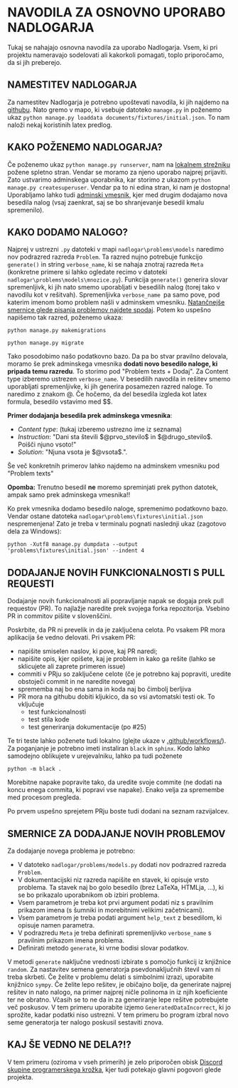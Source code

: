 # NAVODILA ZA OSNOVNO UPORABO NADLOGARJA

Tukaj se nahajajo osnovna navodila za uporabo Nadlogarja. Vsem, ki pri projektu nameravajo sodelovati ali kakorkoli pomagati, toplo priporočamo, da si jih preberejo.

## NAMESTITEV NADLOGARJA

Za namestitev Nadlogarja je potrebno upoštevati navodila, ki jih najdemo na [githubu](https://github.com/ul-fmf/nadlogar).
Nato gremo v mapo, ki vsebuje datoteko `manage.py` in poženemo ukaz `python manage.py loaddata documents/fixtures/initial.json`. To nam naloži nekaj koristinih latex predlog.

## KAKO POŽENEMO NADLOGARJA?

Če poženemo ukaz `python manage.py runserver`, nam na [lokalnem strežniku](http://127.0.0.1:8000) požene spletno stran. Vendar se moramo za njeno uporabo najprej prijaviti.
Zato ustvarimo adminskega uporabnika, kar storimo z ukazom `python manage.py createsuperuser`. Vendar pa to ni edina stran, ki nam je dostopna!
Uporabljamo lahko tudi [adminski vmesnik](http://127.0.0.1:8000/admin/), kjer med drugim dodajamo nova besedila nalog (vsaj zaenkrat, saj se bo shranjevanje besedil kmalu spremenilo).

## KAKO DODAMO NALOGO?

Najprej v ustrezni `.py` datoteki v mapi `nadlogar\problems\models` naredimo nov podrazred razreda `Problem`. Ta razred nujno potrebuje funkcijo `generate()` in string `verbose_name`, ki se nahaja znotraj razreda `Meta` (konkretne primere si lahko ogledate recimo v datoteki `nadlogar\problems\models\mnozice.py`).
Funkcija `generate()` generira slovar spremenljivk, ki jih nato smemo uporabljati v besedilih nalog (torej tako v navodilu kot v rešitvah). Spremenljivka `verbose_name `pa samo pove, pod katerim imenom bomo problem našli v adminskem vmesniku. [Natančnejše smernice glede pisanja problemov najdete spodaj](#smernice-za-dodajanje-novih-problemov).
Potem ko uspešno napišemo tak razred, poženemo ukaza:

`python manage.py makemigrations`

`python manage.py migrate`

Tako posodobimo našo podatkovno bazo. Da pa bo stvar pravilno delovala, moramo še prek adminskega vmesnika **dodati novo besedilo naloge, ki pripada temu razredu**. To storimo pod "Problem texts + Dodaj". Za Content type izberemo ustrezen `verbose_name`.
V besedilih navodila in rešitev smemo uporabljati spremenljivke, ki jih generira
posamezen razred naloge. To naredimo z znakom @. Če hočemo, da del besedila izgleda kot latex formula, besedilo vstavimo med $$.

**Primer dodajanja besedila prek adminskega vmesnika**:

- _Content type_: (tukaj izberemo ustrezno ime iz seznama)
- _Instruction_: "Dani sta števili \$@prvo_stevilo$ in \$@drugo_stevilo$. Poišči njuno vsoto!"
- _Solution_: "Njuna vsota je \$@vsota$.".

Še več konkretnih primerov lahko najdemo na adminskem vmesniku pod "Problem texts"

**Opomba:** Trenutno besedil **ne** moremo spreminjati prek python datotek, ampak samo prek adminskega vmesnika!!

Ko prek vmesnika dodamo besedilo naloge, spremenimo podatkovno bazo. Vendar ostane datoteka `nadlogar\problems\fixtures\initial.json` nespremenjena! Zato je treba v terminalu pognati naslednji ukaz (zagotovo dela za Windows):

`python -Xutf8 manage.py dumpdata --output 'problems\fixtures\initial.json' --indent 4`

## DODAJANJE NOVIH FUNKCIONALNOSTI S PULL REQUESTI

Dodajanje novih funkcionalnosti ali popravljanje napak se dogaja prek
pull requestov (PR). To najlažje naredite prek svojega forka repozitorija.
Vsebino PR in commitov pišite v slovenščini.

Poskrbite, da PR ni prevelik in da je zaključena celota. Po vsakem PR mora aplikacija še vedno
delovati. Pri vsakem PR:

- napišite smiselen naslov, ki pove, kaj PR naredi;
- napišite opis, kjer opišete, kaj je problem in kako ga rešite (lahko se sklicujete ali zaprete
  primeren issue)
- commiti v PRju so zaključene celote (če je potrebno kaj popraviti, uredite obstoječi commit in
  ne naredite novega)
- sprememba naj bo ena sama in koda naj bo čimbolj berljiva
- PR mora na githubu dobiti kljukico, da so vsi avtomatski testi ok. To vključuje
  - test funkcionalnosti
  - test stila kode
  - test generiranja dokumentacije (po #25)

Te tri teste lahko poženete tudi lokalno (glejte ukaze v [.github/workflows/](.github/workflows/)).
Za poganjanje je potrebno imeti instaliran `black` in `sphinx`. Kodo lahko samodejno oblikujete v
urejevalniku, lahko pa tudi poženete

    python -m black .

Morebitne napake popravite tako, da uredite svoje commite (ne dodati na koncu enega commita, ki
popravi vse napake). Enako velja za spremembe med procesom pregleda.

Po prvem uspešno sprejetem PRju boste tudi dodani na seznam razvijalcev.

## SMERNICE ZA DODAJANJE NOVIH PROBLEMOV

Za dodajanje novega problema je potrebno:

- V datoteko `nadlogar/problems/models.py` dodati nov podrazred razreda `Problem`.
- V dokumentacijski niz razreda napišite en stavek, ki opisuje vrsto problema. Ta stavek naj bo golo besedilo (brez LaTeXa, HTMLja, …), ki se bo prikazalo uporabnikom ob izbiri problema.
- Vsem parametrom je treba kot prvi argument podati niz s pravilnim prikazom imena (s šumniki in morebitnimi velikimi začetnicami).
- Vsem parametrom je treba podati argument `help_text` z besedilom, ki opisuje namen parametra.
- V podrazredu `Meta` je treba definirati spremenljivko `verbose_name` s pravilnim prikazom imena problema.
- Definirati metodo `generate`, ki vrne bodisi slovar podatkov.

V metodi `generate` naključne vrednosti izbirate s pomočjo funkcij iz knjižnice `random`. Za nastavitev semena generatorja psevdonaključnih števil vam ni treba skrbeti. Če želite v problemu delati s simbolnimi izrazi, uporabite knjižnico `sympy`. Če želite lepo rešitev, je običajno bolje, da generirate najprej rešitev in nato nalogo, na primer najprej ničle polinoma in iz njih koeficiente ter ne obratno. Včasih se to ne da in za generiranje lepe rešitve potrebujete več poskusov. V tem primeru uporabite izjemo `GeneratedDataIncorrect`, ki jo sprožite, kadar podatki niso ustrezni. V tem primeru bo program izbral novo seme generatorja ter nalogo poskusil sestaviti znova.

## KAJ ŠE VEDNO NE DELA?!?

V tem primeru (oziroma v vseh primerih) je zelo priporočen obisk [Discord skupine programerskega krožka](https://discord.gg/259nUehq), kjer tudi potekajo glavni pogovori glede projekta.
